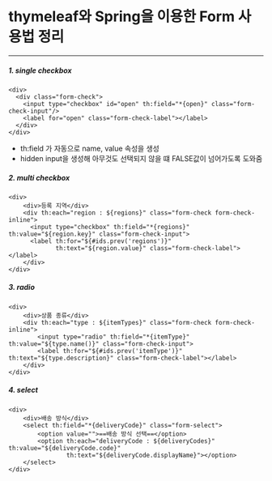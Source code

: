 # thymeleaf와 Spring을 이용한 Form 사용법 정리

----------

##### 1. single checkbox
~~~
<div>
  <div class="form-check">
    <input type="checkbox" id="open" th:field="*{open}" class="form-check-input"/>
    <label for="open" class="form-check-label"></label>
  </div>
</div>
~~~
- th:field 가 자동으로 name, value 속성을 생성
- hidden input을 생성해 아무것도 선택되지 않을 떄 FALSE값이 넘어가도록 도와줌


##### 2. multi checkbox
~~~
<div>
    <div>등록 지역</div>
    <div th:each="region : ${regions}" class="form-check form-check-inline">
      <input type="checkbox" th:field="*{regions}" th:value="${region.key}" class="form-check-input">
      <label th:for="${#ids.prev('regions')}"
             th:text="${region.value}" class="form-check-label"></label>
    </div>
</div>
~~~

##### 3. radio
~~~
<div>
    <div>상품 종류</div>
    <div th:each="type : ${itemTypes}" class="form-check form-check-inline">
        <input type="radio" th:field="*{itemType}" th:value="${type.name()}" class="form-check-input">
        <label th:for="${#ids.prev('itemType')}" th:text="${type.description}" class="form-check-label"></label>
    </div>
</div>
~~~

##### 4. select
~~~
<div>
    <div>배송 방식</div>
    <select th:field="*{deliveryCode}" class="form-select">
        <option value="">==배송 방식 선택==</option>
        <option th:each="deliveryCode : ${deliveryCodes}" th:value="${deliveryCode.code}"
                th:text="${deliveryCode.displayName}"></option>
    </select>
</div>
~~~
